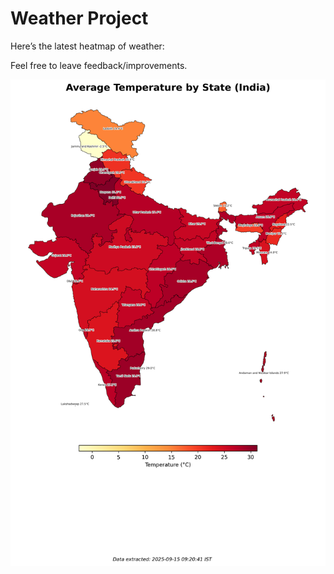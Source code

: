 # Weather Project

Here’s the latest heatmap of weather:

Feel free to leave feedback/improvements.

![India Heatmap](docs/assets/india_heatmap.png?v=C78D13)

